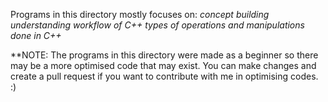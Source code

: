 Programs in this directory mostly focuses on:
_concept building_
_understanding workflow of C++_
_types of operations and manipulations done in C++_

**NOTE: The programs in this directory were made as a beginner so there may be a more optimised code that may exist. You can make changes and create a pull request if you want to contribute with me in optimising codes. :)
